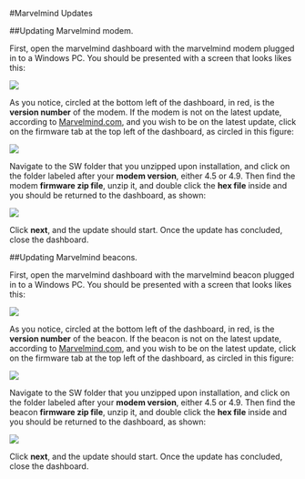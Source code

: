 #Marvelmind Updates

##Updating Marvelmind modem.

First, open the marvelmind dashboard with the marvelmind modem plugged in to a Windows PC. You should be presented with a screen that looks likes this:

![](images/marvelmindupdate1.png)

As you notice, circled at the bottom left of the dashboard, in red, is the **version number** of the modem. If the modem is not on the latest update, according to [Marvelmind.com](https://www.marvelmind.com), and you wish to be on the latest update, click on the firmware tab at the top left of the dashboard, as circled in this figure:

![](images/marvelmindupdate2.png)

Navigate to the SW folder that you unzipped upon installation, and click on the folder labeled after your **modem version**, either 4.5 or 4.9. Then find the  modem **firmware zip file**, unzip it, and double click the **hex file** inside and you should be returned to the dashboard, as shown:

![](images/marvelmindupdate3.png)

Click **next**, and the update should start. Once the update has concluded, close the dashboard.



##Updating Marvelmind beacons.

First, open the marvelmind dashboard with the marvelmind beacon plugged in to a Windows PC. You should be presented with a screen that looks likes this:

![](images/marvelmindupdate4.png)

As you notice, circled at the bottom left of the dashboard, in red, is the **version number** of the beacon. If the beacon is not on the latest update, according to [Marvelmind.com](https://www.marvelmind.com), and you wish to be on the latest update, click on the firmware tab at the top left of the dashboard, as circled in this figure:

![](images/marvelmindupdate5.png)

Navigate to the SW folder that you unzipped upon installation, and click on the folder labeled after your **modem version**, either 4.5 or 4.9. Then find the  beacon **firmware zip file**, unzip it, and double click the **hex file** inside and you should be returned to the dashboard, as shown:

![](images/marvelmindupdate6.png)

Click **next**, and the update should start. Once the update has concluded, close the dashboard.